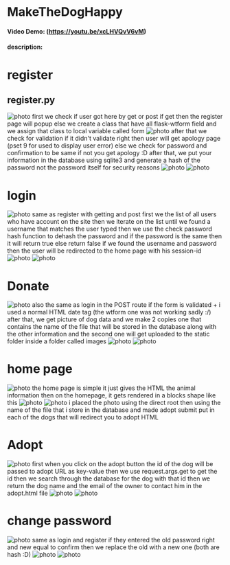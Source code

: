 # MakeTheDogHappy
#### Video Demo: (https://youtu.be/xcLHVQvV6vM)
#### description:

# register
## register.py
 ![photo](https://github.com/nightstalker5699/qadry/blob/main/readme%20images/register/Screenshot%202022-03-05%20195340.png)
 first we check if user got here by get or post 
 if get then the register page will popup 
 else we create a class that have  all flask-wtform field and we assign that class to local variable called form
 ![photo](https://github.com/nightstalker5699/qadry/blob/main/readme%20images/first.png)
 after that we check for validation if it didn't validate right then user will get apology page (pset 9 for used to display user error)
 else we check for password and confirmation to be same if not you get apology :D
 after that, we put your information in the database using sqlite3 and generate a hash of the password not the password itself for security reasons
 ![photo](https://github.com/nightstalker5699/qadry/blob/main/readme%20images/register/Screenshot%202022-03-05%20195400.png)
 ![photo](https://github.com/nightstalker5699/qadry/blob/main/readme%20images/register/Screenshot%202022-03-05%20195422.png)
 # login
 ![photo](https://github.com/nightstalker5699/qadry/blob/main/readme%20images/login/Screenshot%202022-03-05%20195449.png)
 same as register with getting and post 
 first we the list of all users who have account on the site then we iterate on the list until we found a username that matches the user typed then we use the check password hash function to dehash the password and if the password is the same then it will return true else return false
 if we found the username and password then the user will be redirected to the home page with his session-id 
![photo](https://github.com/nightstalker5699/qadry/blob/main/readme%20images/login/Screenshot%202022-03-05%20195508.png)
![photo](https://github.com/nightstalker5699/qadry/blob/main/readme%20images/login/Screenshot%202022-03-05%20195527.png)
# Donate
![photo](https://github.com/nightstalker5699/qadry/blob/main/readme%20images/donate/Screenshot%202022-03-05%20195552.png)
also the same as login 
in the POST route if the form is validated + i used a normal HTML date tag (the wtform one was not working sadly :/)
after that, we get picture of dog data and we make 2 copies 
one that contains the name of the file that will be stored in the database along with the other information
and the second one will get uploaded to the static folder inside a folder called images
![photo](https://github.com/nightstalker5699/qadry/blob/main/readme%20images/donate/Screenshot%202022-03-05%20195628.png)
![photo](https://github.com/nightstalker5699/qadry/blob/main/readme%20images/donate/Screenshot%202022-03-05%20195658.png)
# home page
![photo](https://github.com/nightstalker5699/qadry/blob/main/readme%20images/home/Screenshot%202022-03-05%20194853.png)
the home page is simple it just gives the HTML the animal information
then on the homepage, it gets rendered in a blocks shape like this 
![photo](https://github.com/nightstalker5699/qadry/blob/main/readme%20images/home/Screenshot%202022-03-05%20195237.png)
![photo](https://github.com/nightstalker5699/qadry/blob/main/readme%20images/home/Screenshot%202022-03-05%20195258.png)
i placed the photo using the direct root then using the name of the file that i store in the database and made adopt submit put in each of the dogs that will redirect you to adopt HTML 
# Adopt
![photo](https://github.com/nightstalker5699/qadry/blob/main/readme%20images/adopt/Screenshot%202022-03-05%20195844.png)
first when you click on the adopt button the id of the dog will be passed to adopt URL as key-value 
then we use request.args.get to get the id then we search through the database for the dog with that id 
then we return the dog name and the email of the owner to contact him in the adopt.html file 
![photo](https://github.com/nightstalker5699/qadry/blob/main/readme%20images/adopt/Screenshot%202022-03-05%20195913.png)
![photo](https://github.com/nightstalker5699/qadry/blob/main/readme%20images/adopt/Screenshot%202022-03-05%20195949.png)
# change password
![photo](https://github.com/nightstalker5699/qadry/blob/main/readme%20images/change%20password/Screenshot%202022-03-05%20195809.png)
same as login and register 
if they entered the old password right and new equal to confirm then we replace the old with a new one (both are hash :D)
![photo](https://github.com/nightstalker5699/qadry/blob/main/readme%20images/change%20password/Screenshot%202022-03-05%20195733.png)
![photo](https://github.com/nightstalker5699/qadry/blob/main/readme%20images/change%20password/Screenshot%202022-03-05%20195824.png)
